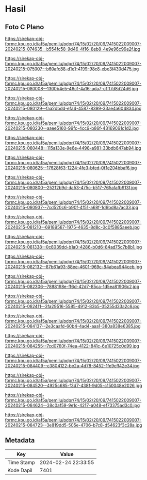 # Hasil

## Foto C Plano

https://sirekap-obj-formc.kpu.go.id/af5a/pemilu/pdpr/74/15/02/20/09/7415022009007-20240215-074635--b554fc58-9d46-4f16-8eb8-4e9e96c99e2f.jpg

https://sirekap-obj-formc.kpu.go.id/af5a/pemilu/pdpr/74/15/02/20/09/7415022009007-20240215-075007--b60afc88-d1e1-4199-98c8-ebe3f430d475.jpg

https://sirekap-obj-formc.kpu.go.id/af5a/pemilu/pdpr/74/15/02/20/09/7415022009007-20240215-080008--1300b4e5-46c1-4a16-ada7-c1ff7d8d24d6.jpg

https://sirekap-obj-formc.kpu.go.id/af5a/pemilu/pdpr/74/15/02/20/09/7415022009007-20240215-080129--faa2dbdd-efa4-4587-8399-33ae4a604834.jpg

https://sirekap-obj-formc.kpu.go.id/af5a/pemilu/pdpr/74/15/02/20/09/7415022009007-20240215-080230--aaee5160-99fc-4cc9-b86f-43169061c1d2.jpg

https://sirekap-obj-formc.kpu.go.id/af5a/pemilu/pdpr/74/15/02/20/09/7415022009007-20240215-080448--115a133e-9e6e-4498-a981-33bdb647ab94.jpg

https://sirekap-obj-formc.kpu.go.id/af5a/pemilu/pdpr/74/15/02/20/09/7415022009007-20240215-080625--17628f63-1224-4fe3-bfed-0f1e204bbaf6.jpg

https://sirekap-obj-formc.kpu.go.id/af5a/pemilu/pdpr/74/15/02/20/09/7415022009007-20240215-080800--25212b9d-da53-475c-b517-765afafb913f.jpg

https://sirekap-obj-formc.kpu.go.id/af5a/pemilu/pdpr/74/15/02/20/09/7415022009007-20240215-080937--7cd520c6-b90f-4f51-a68f-1d9bd8a7ac33.jpg

https://sirekap-obj-formc.kpu.go.id/af5a/pemilu/pdpr/74/15/02/20/09/7415022009007-20240215-081210--69189587-1975-4635-8d8c-0c0f5885aeeb.jpg

https://sirekap-obj-formc.kpu.go.id/af5a/pemilu/pdpr/74/15/02/20/09/7415022009007-20240215-081338--0c8039dd-b1a0-4286-b0d6-84ad75c7b8b1.jpg

https://sirekap-obj-formc.kpu.go.id/af5a/pemilu/pdpr/74/15/02/20/09/7415022009007-20240215-082132--87b61a93-88ee-4601-969c-84abea944ceb.jpg

https://sirekap-obj-formc.kpu.go.id/af5a/pemilu/pdpr/74/15/02/20/09/7415022009007-20240215-082306--7888198e-ff6d-42d7-85ca-1d5ea81906c2.jpg

https://sirekap-obj-formc.kpu.go.id/af5a/pemilu/pdpr/74/15/02/20/09/7415022009007-20240215-082411--3fa29516-5585-4912-83b5-05255d33a2c6.jpg

https://sirekap-obj-formc.kpu.go.id/af5a/pemilu/pdpr/74/15/02/20/09/7415022009007-20240215-084137--2e3caafd-60b4-4ad4-aaa1-380a838e6385.jpg

https://sirekap-obj-formc.kpu.go.id/af5a/pemilu/pdpr/74/15/02/20/09/7415022009007-20240215-084255--7cd0760f-74ea-4122-841c-6e10725c0d99.jpg

https://sirekap-obj-formc.kpu.go.id/af5a/pemilu/pdpr/74/15/02/20/09/7415022009007-20240215-084409--c3804122-be2a-4d78-8452-1fe9cff42e34.jpg

https://sirekap-obj-formc.kpu.go.id/af5a/pemilu/pdpr/74/15/02/20/09/7415022009007-20240215-084520--4925c685-f3d7-438f-9d05-c150048e2026.jpg

https://sirekap-obj-formc.kpu.go.id/af5a/pemilu/pdpr/74/15/02/20/09/7415022009007-20240215-084624--38c0af59-9e1c-4217-a048-ef73375ad3c0.jpg

https://sirekap-obj-formc.kpu.go.id/af5a/pemilu/pdpr/74/15/02/20/09/7415022009007-20240215-084723--3e819dd5-505e-4706-b7c8-d54623f3c28a.jpg


## Metadata

| Key        | Value               |
| ---------- | ------------------- |
| Time Stamp | 2024-02-24 22:33:55 |
| Kode Dapil | 7401                |



